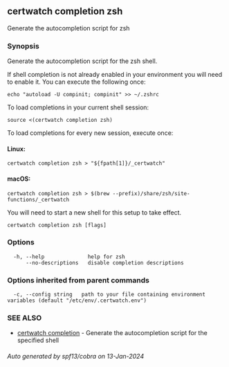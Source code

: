 ## certwatch completion zsh

Generate the autocompletion script for zsh

### Synopsis

Generate the autocompletion script for the zsh shell.

If shell completion is not already enabled in your environment you will need
to enable it.  You can execute the following once:

	echo "autoload -U compinit; compinit" >> ~/.zshrc

To load completions in your current shell session:

	source <(certwatch completion zsh)

To load completions for every new session, execute once:

#### Linux:

	certwatch completion zsh > "${fpath[1]}/_certwatch"

#### macOS:

	certwatch completion zsh > $(brew --prefix)/share/zsh/site-functions/_certwatch

You will need to start a new shell for this setup to take effect.


```
certwatch completion zsh [flags]
```

### Options

```
  -h, --help              help for zsh
      --no-descriptions   disable completion descriptions
```

### Options inherited from parent commands

```
  -c, --config string   path to your file containing environment variables (default "/etc/env/.certwatch.env")
```

### SEE ALSO

* [certwatch completion](certwatch_completion.md)	 - Generate the autocompletion script for the specified shell

###### Auto generated by spf13/cobra on 13-Jan-2024

